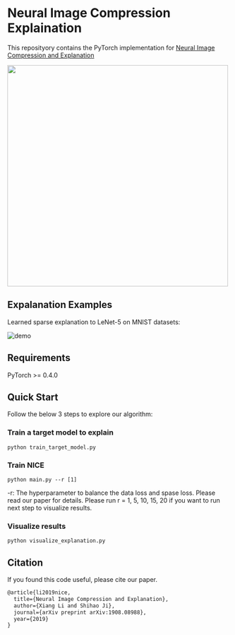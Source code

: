 # Neural Image Compression Explaination

This reposityory contains the PyTorch implementation for [Neural Image Compression and Explanation](https://arxiv.org/abs/1908.08988)

<img src="https://github.com/lxuniverse/neural-image-compression-explain_nice/blob/master/pic/Structure.png" width="500" class="center">

## Expalanation Examples
Learned sparse explanation to LeNet-5 on MNIST datasets:

![demo](https://github.com/lxuniverse/neural-image-compression-explain_nice/blob/master/vis/masks.png)

## Requirements

  PyTorch >= 0.4.0
    

## Quick Start
Follow the below 3 steps to explore our algorithm:

### Train a target model to explain
```
python train_target_model.py 
```

### Train NICE

```
python main.py --r [1] 
```
-r: The hyperparameter to balance the data loss and spase loss. Please read our paper for details.
Please run r = 1, 5, 10, 15, 20 if you want to run next step to visualize results.

### Visualize results
```
python visualize_explanation.py
```

## Citation

If you found this code useful, please cite our paper.

```latex
@article{li2019nice,
  title={Neural Image Compression and Explanation},
  author={Xiang Li and Shihao Ji},
  journal={arXiv preprint arXiv:1908.08988},
  year={2019}
}
```

